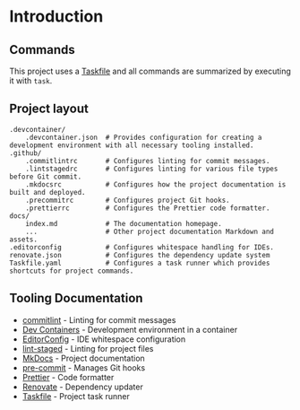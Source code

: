 # Introduction

## Commands

This project uses a [Taskfile](https://taskfile.dev/) and all commands are summarized by executing it with `task`.

## Project layout

    .devcontainer/
        .devcontainer.json  # Provides configuration for creating a development environment with all necessary tooling installed.
    .github/
        .commitlintrc       # Configures linting for commit messages.
        .lintstagedrc       # Configures linting for various file types before Git commit.
        .mkdocsrc           # Configures how the project documentation is built and deployed.
        .precommitrc        # Configures project Git hooks.
        .prettierrc         # Configures the Prettier code formatter.
    docs/
        index.md            # The documentation homepage.
        ...                 # Other project documentation Markdown and assets.
    .editorconfig           # Configures whitespace handling for IDEs.
    renovate.json           # Configures the dependency update system
    Taskfile.yaml           # Configures a task runner which provides shortcuts for project commands.

## Tooling Documentation

- [commitlint](https://commitlint.js.org/) - Linting for commit messages
- [Dev Containers](https://containers.dev/implementors/json_reference/) - Development environment in a container
- [EditorConfig](https://editorconfig.org/) - IDE whitespace configuration
- [lint-staged](https://www.npmjs.com/package/lint-staged?activeTab=readme#configuration) - Linting for project files
- [MkDocs](https://www.mkdocs.org/user-guide/) - Project documentation
- [pre-commit](https://pre-commit.com/#usage) - Manages Git hooks
- [Prettier](https://prettier.io/) - Code formatter
- [Renovate](https://docs.renovatebot.com/) - Dependency updater
- [Taskfile](https://taskfile.dev/usage/) - Project task runner
